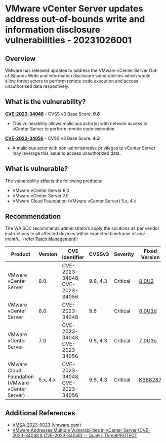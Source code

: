 # VMware vCenter Server updates address out-of-bounds write and information disclosure vulnerabilities - 20231026001

## Overview

VMware has released updates to address the VMware vCenter Server Out-of-Bounds Write and information disclosure vulnerabilities which would allow threat actors to perform remote code execution and access unauthorised data respectively.

## What is the vulnerability?

[**CVE-2023-34048**](https://nvd.nist.gov/vuln/detail/CVE-2023-34048) - CVSS v3 Base Score: ***9.8***

- This vulnerability allows malicious actor(s) with network access to vCenter Server to perform remote code execution.

[**CVE-2023-34056**](https://nvd.nist.gov/vuln/detail/CVE-2023-34056) - CVSS v3 Base Score: ***4.3***

- A malicious actor with non-administrative privileges to vCenter Server may leverage this issue to access unauthorized data.

## What is vulnerable?

The vulnerability affects the following products:

- VMware vCenter Server 8.0
- VMware vCenter Server 7.0
- VMware Cloud Foundation (VMware vCenter Server) 5.x, 4.x

## Recommendation

The WA SOC recommends administrators apply the solutions as per vendor instructions to all affected devices within expected timeframe of *one month...* (refer [Patch Management](../guidelines/patch-management.md)):

| Product                                         | Version  | CVE Identifier                 | CVSSv3   | Severity | Fixed Version                                                                                                   | Workarounds | Additional Documentation                      |
| ----------------------------------------------- | -------- | ------------------------------ | -------- | -------- | --------------------------------------------------------------------------------------------------------------- | ----------- | --------------------------------------------- |
| VMware vCenter Server                           | 8.0      | CVE-2023-34048, CVE-2023-34056 | 9.8, 4.3 | Critical | [8.0U2](https://customerconnect.vmware.com/downloads/details?downloadGroup=VC80U2&productId=1345&rPId=110105)   | None        | [FAQ](https://via.vmw.com/vmsa-2023-0023-qna) |
| VMware vCenter Server                           | 8.0      | CVE-2023-34048                 | 9.8      | Critical | [8.0U1d](https://customerconnect.vmware.com/downloads/details?downloadGroup=VC80U1D&productId=1345&rPId=112378) | None        | [FAQ](https://via.vmw.com/vmsa-2023-0023-qna) |
| VMware vCenter Server                           | 7.0      | CVE-2023-34048, CVE-2023-34056 | 9.8, 4.3 | Critical | [7.0U3o](https://customerconnect.vmware.com/downloads/details?downloadGroup=VC70U3O&productId=974&rPId=110262)  | None        | [FAQ](https://via.vmw.com/vmsa-2023-0023-qna) |
| VMware Cloud Foundation (VMware vCenter Server) | 5.x, 4.x | CVE-2023-34048, CVE-2023-34056 | 9.8, 4.3 | Critical | [KB88287](https://kb.vmware.com/s/article/88287)                                                                | None        | [FAQ](https://via.vmw.com/vmsa-2023-0023-qna) |

## Additional References

- [VMSA-2023-0023 (vmware.com)](https://www.vmware.com/security/advisories/VMSA-2023-0023.html)
- [VMware Addresses Multiple Vulnerabilities in vCenter Server (CVE-2023-34048 & CVE-2023-34056) -- Qualys ThreatPROTECT](https://threatprotect.qualys.com/2023/10/25/vmware-addresses-multiple-vulnerabilities-in-vcenter-server-cve-2023-34048-cve-2023-34056/)
